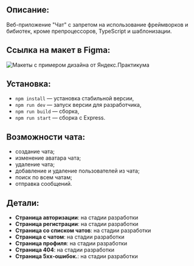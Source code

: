 ## Описание:

Веб-приложение "Чат" с запретом на использование фреймворков и бибиотек, кроме препроцессоров, TypeScript и шаблонизации.

## Cсылка на макет в Figma: 
![Макеты с примером дизайна от Яндекс.Практикума](https://www.figma.com/file/0lMDkxumJ6uu5QhYNljawS/Chat_external_link-(Copy)?node-id=0%3A1)

## Установка:
- `npm install` — установка стабильной версии,
- `npm run dev` — запуск версии для разработчика,
- `npm run build` — сборка,
- `npm run start` — сборка c Express.

## Возможности чата:
- создание чата;
- изменение аватара чата;
- удаление чата;
- добавление и удаление пользователей из чата;
- поиск по всем чатам;
- отправка сообщений.

## Детали:
- **Страница авторизации**: на стадии разработки
- **Страница регистрации**: на стадии разработки
- **Страница со списком чатов**: на стадии разработки
- **Страница с чатом**: на стадии разработки
- **Страница профиля**: на стадии разработки
- **Страница 404**: на стадии разработки
- **Страница 5xx-ошибок.**: на стадии разработки